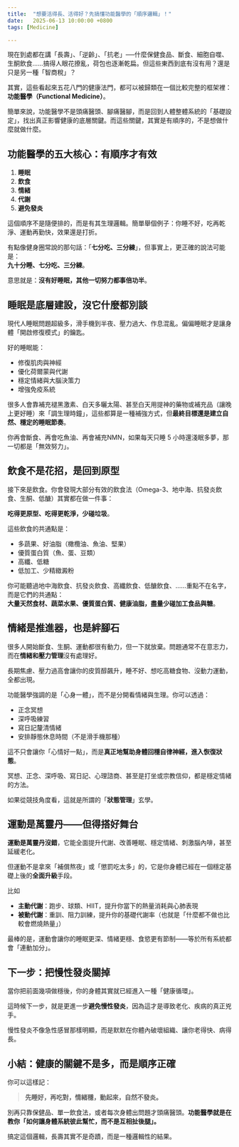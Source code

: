 ```yaml
---
title:  "想要活得長、活得好？先搞懂功能醫學的「順序邏輯」！"
date:   2025-06-13 10:00:00 +0800
tags: [Medicine]

---
```


現在到處都在講「長壽」、「逆齡」、「抗老」──什麼保健食品、斷食、細胞自噬、生酮飲食……搞得人眼花撩亂，荷包也逐漸乾扁。但這些東西到底有沒有用？還是只是另一種「智商稅」？

其實，這些看起來五花八門的健康法門，都可以被歸類在一個比較完整的框架裡：**功能醫學（Functional Medicine）**。

簡單來說，功能醫學不是頭痛醫頭、腳痛醫腳，而是回到人體整體系統的「基礎設定」，找出真正影響健康的底層關鍵。而這些關鍵，其實是有順序的，不是想做什麼就做什麼。

## 功能醫學的五大核心：有順序才有效

1. **睡眠**
2. **飲食**
3. **情緒**
4. **代謝**
5. **避免發炎**

這個順序不是隨便排的，而是有其生理邏輯。簡單舉個例子：你睡不好，吃再乾淨、運動再勤快，效果還是打折。

有點像健身圈常說的那句話：「**七分吃、三分練**」，但事實上，更正確的說法可能是：  
**九十分睡、七分吃、三分練**。

意思就是：**沒有好睡眠，其他一切努力都事倍功半**。

## 睡眠是底層建設，沒它什麼都別談

現代人睡眠問題超級多，滑手機到半夜、壓力過大、作息混亂。偏偏睡眠才是讓身體「開啟修復模式」的鑰匙。

好的睡眠能：
- 修復肌肉與神經
- 優化荷爾蒙與代謝
- 穩定情緒與大腦決策力
- 增強免疫系統

很多人會靠補充褪黑激素、白天多曬太陽、甚至白天用提神的藥物或補充品（讓晚上更好睡）來「調生理時鐘」，這些都算是一種補強方式，但**最終目標還是建立自然、穩定的睡眠節奏**。

你再會斷食、再會吃魚油、再會補充NMN，如果每天只睡 5 小時還淺眠多夢，那一切都是「無效努力」。


## 飲食不是花招，是回到原型

接下來是飲食。你會發現大部分有效的飲食法（Omega-3、地中海、抗發炎飲食、生酮、低醣）其實都在做一件事：

**吃得更原型、吃得更乾淨，少碰垃圾**。

這些飲食的共通點是：
- 多蔬果、好油脂（橄欖油、魚油、堅果）
- 優質蛋白質（魚、蛋、豆類）
- 高纖、低糖
- 低加工、少精緻澱粉

你可能聽過地中海飲食、抗發炎飲食、高纖飲食、低醣飲食、……重點不在名字，而是它們的共通點：  
**大量天然食材、蔬菜水果、優質蛋白質、健康油脂，盡量少碰加工食品與糖**。


## 情緒是推進器，也是絆腳石

很多人開始斷食、生酮、運動都很有動力，但一下就放棄。問題通常不在意志力，而在**情緒和壓力管理**沒有處理好。

長期焦慮、壓力過高會讓你的皮質醇飆升，睡不好、想吃高糖食物、沒動力運動，全都出現。

功能醫學強調的是「心身一體」，而不是分開看情緒與生理。你可以透過：
- 正念冥想
- 深呼吸練習
- 寫日記釐清情緒
- 安排靜態休息時間（不是滑手機那種）

這不只會讓你「心情好一點」，而是**真正地幫助身體回穩自律神經，進入恢復狀態**。

冥想、正念、深呼吸、寫日記、心理諮商、甚至是打坐或宗教信仰，都是穩定情緒的方法。

如果從競技角度看，這就是所謂的「**狀態管理**」玄學。

## 運動是萬靈丹——但得搭好舞台

**運動是萬靈丹沒錯**，它能全面提升代謝、改善睡眠、穩定情緒、刺激腦內啡，甚至延緩老化。

但運動不是拿來「補償熬夜」或「懲罰吃太多」的，它是你身體已經在一個穩定基礎上後的**全面升級**手段。

比如
- **主動代謝**：跑步、球類、HIIT，提升你當下的熱量消耗與心肺表現
- **被動代謝**：重訓、阻力訓練，提升你的基礎代謝率（也就是「什麼都不做也比較會燃燒熱量」）

最棒的是，運動會讓你的睡眠更深、情緒更穩、食慾更有節制——等於所有系統都會「連動加分」。

## 下一步：把慢性發炎關掉

當你把前面幾項做穩後，你的身體其實就已經進入一種「健康循環」。

這時候下一步，就是更進一步**避免慢性發炎**，因為這才是導致老化、疾病的真正兇手。

慢性發炎不像急性感冒那樣明顯，而是默默在你體內破壞組織、讓你老得快、病得長。


## 小結：健康的關鍵不是多，而是順序正確

你可以這樣記：

> **先睡好，再吃對，情緒穩，動起來，自然不發炎。**

別再只靠保健品、單一飲食法，或者每次身體出問題才頭痛醫頭。**功能醫學就是在教你「如何讓身體系統彼此幫忙，而不是互相扯後腿」。**

搞定這個邏輯，長壽其實不是奇蹟，而是一種邏輯性的結果。